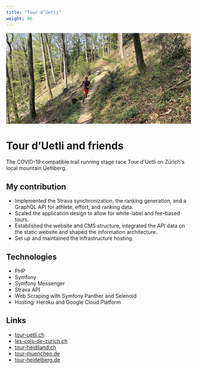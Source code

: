 ```yaml
---
title: "Tour d’Uetli"
weight: 96
---
```


<img alt="Tour d'Uetli" src="TourUetli_014.jpg">

# Tour d’Uetli and friends

The COVID-19 compatible trail running stage race Tour d'Uetli on Zürich's local mountain Üetliberg.

## My contribution

* Implemented the Strava synchronization, the ranking generation, and a GraphQL API for athlete, effort, and ranking data.
* Scaled the application design to allow for white-label and fee-based tours.
* Established the website and CMS structure, integrated the API data on the static website and shaped the information architecture.
* Set up and maintained the infrastructure hosting.

## Technologies

* PHP
* Symfony
* Symfony Messenger
* Strava API
* Web Scraping with Symfony Panther and Selenoid
* Hosting: Heroku and Google Cloud Platform

## Links

* [tour-uetli.ch](https://tour-uetli.ch)
* [les-cols-de-zurich.ch](https://les-cols-de-zurich.ch)
* [tour-heidiland.ch](https://tour-heidiland.ch)
* [tour-muenchen.de](https://tour-muenchen.de)
* [tour-heidelberg.de](https://tour-heidelberg.de)
